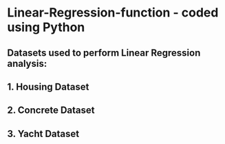 # Linear-Regression-function - coded using Python

## Datasets used to perform Linear Regression analysis:
## 1. Housing Dataset
## 2. Concrete Dataset
## 3. Yacht Dataset

